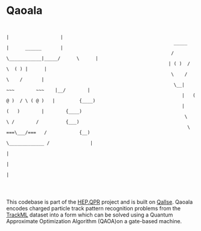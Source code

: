 # Qaoala
```
                                                                    
                                                                                |                   |
                                                              _____             |      ______       |
                                                             /     \____________|_____/      \      |               
                                                            | ( )  /                  \  ( ) |      |
                                                             \    /                    \    /       | 
                                                              \__|    ~~~        ~~~    |__/        |
                                                                 |   ( @ )  / \ ( @ )   |         {____)
                                                                 |         (   )        |        {____)
                                                                  \         \ /        /          {___)
                                                                   \    ===\___/===   /            {__)  
                                                                     \_____________ /               |
                                                                                                    |
                                                                                                    |
                                                                                                    |




```
This codebase is part of the [HEP.QPR](https://hep-qpr.lbl.gov/) project and is built on [Qallse](https://github.com/derlin/hepqpr-qallse). Qaoala encodes charged particle track pattern recognition problems from the [TrackML](https://www.kaggle.com/c/trackml-particle-identification/data) dataset into a form which can be solved using a Quantum Approximate Optimization Algorithm (QAOA)on a gate-based machine. 


